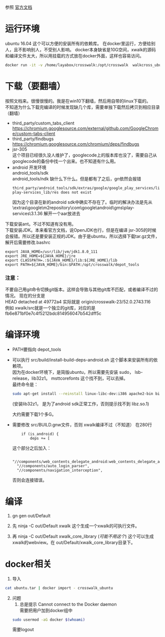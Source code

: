 
参照 [官方文档](https://crosswalk-project.org/contribute/building_crosswalk/android_build.html)

#  运行环境
ubuntu 16.04 这个可以方便的安装所有的依赖库。
在docker里运行，方便给别人，且不影响别人，不受别人影响。
docker本身缺省是10G空间，xwalk的源码和编译文件太大，所以用挂载的方式放在docker外面，这样也容易访问。
```bash
docker run -it -v /home/layabox/crosswalk:/opt/crosswalk  walkcross_ubuntu /bin/bash
```
    

#  下载（要翻墙）
按照文档来。很慢很慢的。我是在win10下翻墙，然后用自带的linux下载的。  
不知道为什么下载完编译的时候发现缺几个库，需要单独下载然后拷贝到相应目录（翻墙） 

* third_party/custom_tabs_client  
    https://chromium.googlesource.com/external/github.com/GoogleChrome/custom-tabs-client  
* third_party/findbugs    
    https://chromium.googlesource.com/chromium/deps/findbugs
* jsr-305  
    这个项目已经很久没人维护了，googlecode上的版本库也没了，需要自己从googlecode的备份中找一个出来。也不知道有什么用。
* android 开发环境  
    android_tools/sdk  
    android_tools/ndk
    缺什么下什么。但是都有了之后，gn依然会报错
    ```
    third_party/android_tools/sdk/extras/google/google_play_services/libproject/google-play-services_lib/res does not exist
    ```  
    因为这个目录在新的android sdk中确实不存在了。临时的解决办法是先从\extras\google\m2repository\com\google\android\gms\play-services\3.1.36 解开一个aar放进去
    
下载安装ant。不过不知道有没有用。  
下载安装JDK。本来看官方文档，说OpenJDK也行，但是在编译 jsr-305的时候会报错。所以还是要安装正规的JDK。由于是ubuntu，所以选择下载tar.gz文件，解开后需要修改.bashrc
```
export JAVA_HOME=/usr/lib/jvm/jdk1.8.0_111
export JRE_HOME=${JAVA_HOME}/jre
export CLASSPATH=.:${JAVA_HOME}/lib:${JRE_HOME}/lib
export PATH=${JAVA_HOME}/bin:$PATH:/opt/crosswalk/depot_tools

```

### 注意：
不要自己用git命令切换git版本。这样会导致与其他git库不匹配，或者编译不过的情况。
现在的分支是  
HEAD detached at 49772a4
实际就是 origin/crosswalk-23/52.0.2743.116  
例如 xwalk/src就是一个独立的git库，对应的是
fb6e871bf0e7c4f5212bdc814956047b542dff5c

# 编译环境
* PATH要指向 depot_tools
* 可以执行 src/build/install-build-deps-android.sh 这个脚本来安装所有的依赖项。  
 因为在docker环境下，是简版ubuntu，所以需要先安装 sudo， lsb-release，lib32z1。
 msttcorefonts 这个找不到，可以去掉。  
 最终命令是：  
    ```bash
    sudo apt-get install --reinstall linux-libc-dev:i386 apache2-bin bison cdbs curl devscripts dpkg-dev elfutils fakeroot flex fonts-indic fonts-thai-tlwg g++ g++-5-multilib git-core git-svn gperf language-pack-da language-pack-fr language-pack-he language-pack-zh-hant lib32gcc1 lib32stdc++6 libapache2-mod-php7.0 libasound2 libasound2-dev libatk1.0-0 libav-tools libbluetooth-dev libbrlapi-dev libbrlapi0.6 libbz2-1.0 libbz2-dev libc6 libc6-i386 libcairo2 libcairo2-dev libcap-dev libcap2 libcups2 libcups2-dev libcurl4-gnutls-dev libdrm-dev libelf-dev libexpat1 libffi-dev libffi6 libfontconfig1 libfreetype6 libgbm-dev libgconf2-dev libgl1-mesa-dev libgles2-mesa-dev libglib2.0-0 libglib2.0-dev libglu1-mesa-dev libgnome-keyring-dev libgnome-keyring0 libgtk2.0-0 libgtk2.0-dev libjpeg-dev libkrb5-dev libnspr4 libnspr4-dev libnss3 libnss3-dev libpam0g libpam0g-dev libpango1.0-0 libpci-dev libpci3 libpcre3 libpixman-1-0 libpng12-0 libpulse-dev libpulse0 libsctp-dev libspeechd-dev libspeechd2 libsqlite3-0 libsqlite3-dev libssl-dev libstdc++6 libudev-dev libudev1 libwww-perl libx11-6 libxau6 libxcb1 libxcomposite1 libxcursor1 libxdamage1 libxdmcp6 libxext6 libxfixes3 libxi6 libxinerama1 libxkbcommon-dev libxrandr2 libxrender1 libxslt1-dev libxss-dev libxt-dev libxtst-dev libxtst6 mesa-common-dev openbox patch perl php7.0-cgi pkg-config python python-cherrypy3 python-crypto python-dev python-numpy python-opencv python-openssl python-psutil python-yaml realpath rpm ruby subversion ttf-dejavu-core wdiff zip zlib1g
    ```  
    (安装lib32z1， 是为了android sdk正常工作，否则提示找不到 libz.so.1)

    大约需要下载1个多G。

* 需要修改 src/BUILD.gnw文件，否则 xwalk编译不过（不知道）
    在280行
    ``` 
        if (is_android) {
            deps += [
    ```  
    这个部分之后加入：
    ```
      "//components/web_contents_delegate_android:web_contents_delegate_android",
      "//components/auto_login_parser",
      "//components/navigation_interception",    
    ```
    否则会连接错误。

# 编译
1. gn gen out/Default 

2. 先 ninja -C out/Default xwalk
    这个生成一个xwalk的可执行文件。
3. 再 ninja -C out/Default xwalk_core_library  (*可能不用这个*)
    这个可以生成xwalk的webview。在 out/Default/xwalk_core_library目录下。

# docker相关
1. 导入
```bash
cat ubuntu.tar | docker import - crosswalk_ubuntu
```

2. 问题
    1. 总是提示 Cannot connect to the Docker daemon  
    需要把用户加到docker组中  
    ```bash
    sudo usermod -aG docker $(whoami)
    ```
    需要logout
